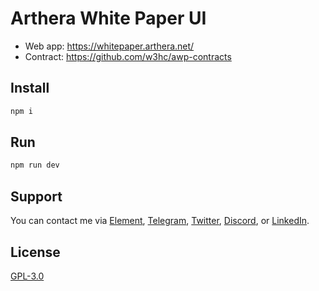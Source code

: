 # Arthera White Paper UI

- Web app: https://whitepaper.arthera.net/
- Contract: https://github.com/w3hc/awp-contracts

## Install

```sh
npm i
```

## Run

```sh
npm run dev
```

## Support

You can contact me via [Element](https://matrix.to/#/@julienbrg:matrix.org), [Telegram](https://t.me/julienbrg), [Twitter](https://twitter.com/julienbrg), [Discord](https://discord.gg/bHKJV3NWUQ), or [LinkedIn](https://www.linkedin.com/in/julienberanger/).

## License

[GPL-3.0](https://github.com/w3hc/w3hc-web/blob/main/LICENSE)
